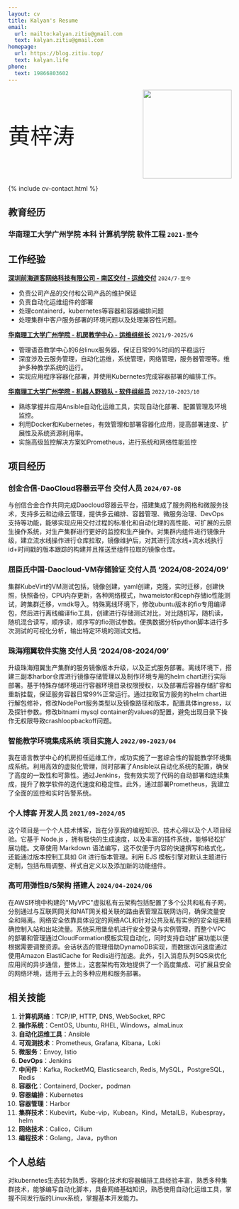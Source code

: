 ```yaml
---
layout: cv
title: Kalyan's Resume
email:
  url: mailto:kalyan.zitiu@gmail.com
  text: kalyan.zitiu@gmail.com
homepage:
  url: https://blog.zitiu.top/
  text: kalyan.life
phone:
  text: 19866803602
---
```


<div style="display: flex; justify-content: space-between; align-items: center;">
  <span style="font-size: 50px;"> 黄梓涛</span>
  <img src="https://gcore.jsdelivr.net/gh/Kalyan-zitiu/TyporaIMG/img/tou.jpg" style="width: 200px; height: auto;"/>
</div>


<!--
include contact information from the front matter
Supported arguments:
    - homepage: url, text
    - phone
    - email
-->

{% include cv-contact.html %}
## 教育经历

### 华南理工大学广州学院 本科 计算机学院 软件工程 `2021-至今`

## 工作经验
[**深圳前海道客网络科技有限公司 - 南区交付 - 运维交付**](https://www.daocloud.io/) `2024/7-至今`
+ 负责公司产品的交付和公司产品的维护保证
+ 负责自动化运维组件的部署
+ 处理containerd，kubernetes等容器和容器编排问题
+ 处理集群中客户服务部署的环境问题以及处理兼容性问题。

[**华南理工大学广州学院 - 机房教学中心 - 运维组组长**](https://wy.gcu.edu.cn/2023/0523/c768a150266/page.htm) `2021/9-2025/6`

+ 管理语音教学中心的6台linux服务器，保证日常99%时间的平稳运行
+ 深度涉及云服务管理，自动化运维，系统管理，网络管理，服务器管理等。维护多种教学系统的运行。
+ 实现应用程序容器化部署，并使用Kubernetes完成容器部署的编排工作。

[**华南理工大学广州学院 - 机器人野狼队 - 软件组组员**](https://gcubot.cn) `2022/10-2023/10`

+ 熟练掌握并应用Ansible自动化运维工具，实现自动化部署、配置管理及环境监控。
+ 利用Docker和Kubernetes，有效管理和部署容器化应用，提高部署速度、扩展性及系统资源利用率。
+ 实施高级监控解决方案如Prometheus，进行系统和网络性能监控


## 项目经历

### **创金合信-DaoCloud容器云平台** 交付人员 `2024/07-08`
 与创信合金合作共同完成Daocloud容器云平台，搭建集成了服务网格和微服务技术，支持多云和边缘云管理，提供多云编排、容器管理、微服务治理、DevOps 支持等功能，能够实现应用交付过程的标准化和自动化理的高性能、可扩展的云原生操作系统，对生产集群进行更好的监控和生产操作。对集群内组件进行镜像升级，建立流水线操作进行仓库拉取，镜像维护后，对其进行流水线+流水线执行id+时间戳的版本跟踪的构建并且推送至组件拉取的镜像仓库。

### **屈臣氏中国-Daocloud-VM存储验证** 交付人员 ‘2024/08-2024/09’
 集群KubeVirt的VM测试包括，镜像创建，yaml创建，克隆，实时迁移，创建快照，快照备份，CPU内存更新，各种网络模式，hwameistor和ceph存储io性能测试，跨集群迁移，vmdk导入。特殊离线环境下，修改ubuntu版本的fio专用编译包，然后进行离线编译fio工具，创建进行存储测试对比，对比随机写，随机读，随机混合读写，顺序读，顺序写的fio测试参数。便携数据分析python脚本进行多次测试的可视化分析，输出特定环境的测试文档。

### **珠海翔翼软件实施** 交付人员 ‘2024/08-2024/09’
 升级珠海翔翼生产集群的服务镜像版本升级，以及正式服务部署。离线环境下，搭建三副本harbor仓库进行镜像存储管理以及制作环境专用的helm chart进行实际部署。基于特殊存储环境进行容器环境目录权限授权，以及部署后容器存储扩容和重新挂载，保证服务容器日常99%正常运行。通过拉取官方服务的helm chart进行解包修补，修改NodePort服务类型以及镜像路径和版本，配置具体ingress，以及探针参数。修改bitnami mysql container的values的配置，避免出现目录下操作无权限导致crashloopbackoff问题。

### **智能教学环境集成系统**    项目实施人   `2022/09-2023/04`
  我在语言教学中心的机房担任运维工作，成功实施了一套综合性的智能教学环境集成系统。利用高效的虚拟化管理，同时部署了Ansible以自动化系统的配置，确保了高度的一致性和可靠性。通过Jenkins，我有效实现了代码的自动部署和连续集成，提升了教学软件的迭代速度和稳定性。此外，通过部署Prometheus，我建立了全面的监控和实时告警系统。

### **个人博客**     开发人员   `2021/09-2024/05`
  这个项目是一个个人技术博客，旨在分享我的编程知识、技术心得以及个人项目经验。它基于 Node.js ，拥有极快的生成速度，以及丰富的插件系统，能够轻松扩展功能。文章使用 Markdown 语法编写，这不仅便于内容的快速撰写和格式化，还能通过版本控制工具如 Git 进行版本管理。利用 EJS 模板引擎对默认主题进行定制，包括布局调整、样式自定义以及添加新的功能组件。

### **高可用弹性B/S架构**   搭建人   `2024/04-2024/06`
  在AWS环境中构建的"MyVPC"虚拟私有云架构包括配置了多个公共和私有子网，分别通过与互联网网关和NAT网关相关联的路由表管理互联网访问，确保流量安全和隔离。网络安全依靠具体设定的网络ACL和针对公共及私有实例的安全组来精确控制入站和出站流量。系统采用堡垒机进行安全登录与实例管理，而整个VPC的部署和管理通过CloudFormation模板实现自动化，同时支持自动扩展功能以便根据需要调整资源。会话状态的管理借助DynamoDB实现，而数据访问速度通过使用Amazon ElastiCache for Redis进行加速。此外，引入消息队列SQS来优化应用间的异步通信，整体上，这套架构有效地提供了一个高度集成、可扩展且安全的网络环境，适用于云上的多种应用和服务部署。
  

## 相关技能
1. **计算机网络**：TCP/IP, HTTP, DNS, WebSocket, RPC
2. **操作系统**：CentOS, Ubuntu, RHEL, Windows，almaLinux
3. **自动化运维工具**：Ansible
4. **可观测技术**：Prometheus, Grafana, Kibana，Loki
5. **微服务**：Envoy, Istio
6. **DevOps**：Jenkins
7. **中间件**：Kafka, RocketMQ, Elasticsearch, Redis, MySQL，PostgreSQL，Redis
8. **容器化**：Containerd, Docker，podman
9. **容器编排**：Kubernetes
10. **容器管理**：Harbor
11. **集群技术**：Kubevirt，Kube-vip，Kubean，Kind，MetalLB，Kubespray，helm
12. **网络技术**：Calico，Cilium
13. **编程技术**：Golang，Java，python

## 个人总结
  对kubernetes生态较为熟悉，容器化技术和容器编排工具经验丰富，熟悉多种集群技术，能够编写自动化脚本，具备网络基础知识，熟悉使用自动化运维工具，掌握不同发行版的Linux系统，掌握基本开发能力。


